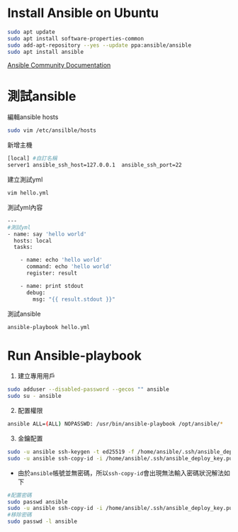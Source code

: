 
# Install Ansible on Ubuntu

```sh
sudo apt update
sudo apt install software-properties-common
sudo add-apt-repository --yes --update ppa:ansible/ansible
sudo apt install ansible
```

[Ansible Community Documentation](https://docs.ansible.com/ansible/latest/installation_guide/installation_distros.html#installing-ansible-on-ubuntu)

# 測試ansible

編輯ansible hosts
```sh
sudo vim /etc/ansilble/hosts
```
新增主機
```sh
[local] #自訂名稱
server1 ansible_ssh_host=127.0.0.1  ansible_ssh_port=22
```
建立測試yml
```sh
vim hello.yml
```
測試yml內容
```sh
---
#測試yml
- name: say 'hello world'
  hosts: local
  tasks:

    - name: echo 'hello world'
      command: echo 'hello world'
      register: result

    - name: print stdout
      debug:
        msg: "{{ result.stdout }}"
```
測試ansible
```sh
ansible-playbook hello.yml
```

# Run Ansible-playbook
1. 建立專用用戶
```sh
sudo adduser --disabled-password --gecos "" ansible
sudo su - ansible
```
2. 配置權限
```sh
ansible ALL=(ALL) NOPASSWD: /usr/bin/ansible-playbook /opt/ansible/*
```
3. 金鑰配置
```sh
sudo -u ansible ssh-keygen -t ed25519 -f /home/ansible/.ssh/ansible_deploy_key
sudo -u ansible ssh-copy-id -i /home/ansible/.ssh/ansible_deploy_key.pub ansible@<remote_IP>
```
- 由於`ansible`帳號並無密碼，所以`ssh-copy-id`會出現無法輸入密碼狀況解法如下
```sh
#配置密碼
sudo passwd ansible
sudo -u ansible ssh-copy-id -i /home/ansible/.ssh/ansible_deploy_key.pub ansible@<remote_IP>
#移除密碼
sudo passwd -l ansible
```